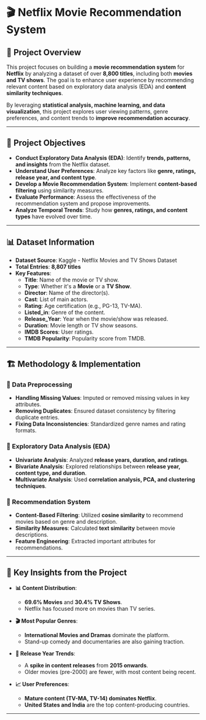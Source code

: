 # 🎬 Netflix Movie Recommendation System

## 📌 Project Overview
This project focuses on building a **movie recommendation system** for **Netflix** by analyzing a dataset of over **8,800 titles**, including both **movies and TV shows**. The goal is to enhance user experience by recommending relevant content based on exploratory data analysis (EDA) and **content similarity techniques**.

By leveraging **statistical analysis, machine learning, and data visualization**, this project explores user viewing patterns, genre preferences, and content trends to **improve recommendation accuracy**.

---

## 🎯 Project Objectives
- **Conduct Exploratory Data Analysis (EDA)**: Identify **trends, patterns, and insights** from the Netflix dataset.
- **Understand User Preferences**: Analyze key factors like **genre, ratings, release year, and content type**.
- **Develop a Movie Recommendation System**: Implement **content-based filtering** using similarity measures.
- **Evaluate Performance**: Assess the effectiveness of the recommendation system and propose improvements.
- **Analyze Temporal Trends**: Study how **genres, ratings, and content types** have evolved over time.

---

## 📊 Dataset Information
- **Dataset Source**: Kaggle - Netflix Movies and TV Shows Dataset
- **Total Entries**: **8,807 titles**
- **Key Features**:
  - **Title**: Name of the movie or TV show.
  - **Type**: Whether it's a **Movie** or a **TV Show**.
  - **Director**: Name of the director(s).
  - **Cast**: List of main actors.
  - **Rating**: Age certification (e.g., PG-13, TV-MA).
  - **Listed_in**: Genre of the content.
  - **Release_Year**: Year when the movie/show was released.
  - **Duration**: Movie length or TV show seasons.
  - **IMDB Scores**: User ratings.
  - **TMDB Popularity**: Popularity score from TMDB.

---

## 🏗 Methodology & Implementation

### 🔹 Data Preprocessing
- **Handling Missing Values**: Imputed or removed missing values in key attributes.
- **Removing Duplicates**: Ensured dataset consistency by filtering duplicate entries.
- **Fixing Data Inconsistencies**: Standardized genre names and rating formats.

### 🔹 Exploratory Data Analysis (EDA)
- **Univariate Analysis**: Analyzed **release years, duration, and ratings**.
- **Bivariate Analysis**: Explored relationships between **release year, content type, and duration**.
- **Multivariate Analysis**: Used **correlation analysis, PCA, and clustering techniques**.

### 🔹 Recommendation System
- **Content-Based Filtering**: Utilized **cosine similarity** to recommend movies based on genre and description.
- **Similarity Measures**: Calculated **text similarity** between movie descriptions.
- **Feature Engineering**: Extracted important attributes for recommendations.

---

## 📌 Key Insights from the Project
- **📊 Content Distribution**:
  - **69.6% Movies** and **30.4% TV Shows**.
  - Netflix has focused more on movies than TV series.

- **🎬 Most Popular Genres**:
  - **International Movies and Dramas** dominate the platform.
  - Stand-up comedy and documentaries are also gaining traction.

- **📅 Release Year Trends**:
  - A **spike in content releases** from **2015 onwards**.
  - Older movies (pre-2000) are fewer, with most content being recent.

- **📈 User Preferences**:
  - **Mature content (TV-MA, TV-14) dominates Netflix**.
  - **United States and India** are the top content-producing countries.

---
